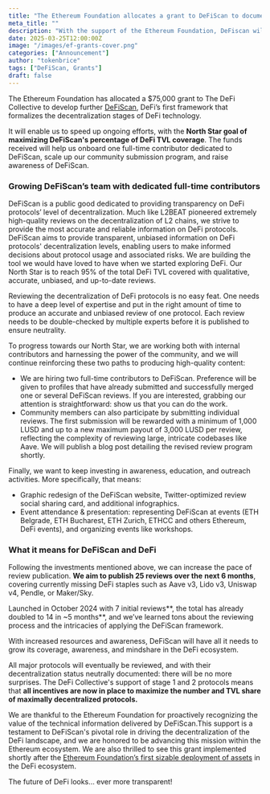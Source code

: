```yaml
---
title: "The Ethereum Foundation allocates a grant to DeFiScan to document protocols’ decentralization status and promote maximal decentralization"
meta_title: ""
description: "With the support of the Ethereum Foundation, DeFiscan will be able to pick up the pace to cover ever more protocols."
date: 2025-03-25T12:00:00Z
image: "/images/ef-grants-cover.png"
categories: ["Announcement"]
author: "tokenbrice"
tags: ["DeFiScan, Grants"]
draft: false
---
```


The Ethereum Foundation has allocated a $75,000 grant to The DeFi Collective to develop further [DeFiScan](https://www.defiscan.info/), DeFi’s first framework that formalizes the decentralization stages of DeFi technology.

It will enable us to speed up ongoing efforts, with the **North Star goal of maximizing DeFiScan's percentage of DeFi TVL coverage**. The funds received will help us onboard one full-time contributor dedicated to DeFiScan, scale up our community submission program, and raise awareness of DeFiScan.


### Growing DeFiScan’s team with dedicated full-time contributors

DeFiScan is a public good dedicated to providing transparency on DeFi protocols’ level of decentralization. Much like L2BEAT pioneered extremely high-quality reviews on the decentralization of L2 chains, we strive to provide the most accurate and reliable information on DeFi protocols. DeFiScan aims to provide transparent, unbiased information on DeFi protocols' decentralization levels, enabling users to make informed decisions about protocol usage and associated risks. We are building the tool we would have loved to have when we started exploring DeFi. Our North Star is to reach 95% of the total DeFi TVL covered with qualitative, accurate, unbiased, and up-to-date reviews.

Reviewing the decentralization of DeFi protocols is no easy feat. One needs to have a deep level of expertise and put in the right amount of time to produce an accurate and unbiased review of one protocol. Each review needs to be double-checked by multiple experts before it is published to ensure neutrality.

To progress towards our North Star, we are working both with internal contributors and harnessing the power of the community, and we will continue reinforcing these two paths to producing high-quality content:



* We are hiring two full-time contributors to DeFiScan. Preference will be given to profiles that have already submitted and successfully merged one or several DeFiScan reviews. If you are interested, grabbing our attention is straightforward: show us that you can do the work. 
* Community members can also participate by submitting individual reviews. The first submission will be rewarded with a minimum of 1,000 LUSD and up to a new maximum payout of 3,000 LUSD per review, reflecting the complexity of reviewing large, intricate codebases like Aave. We will publish a blog post detailing the revised review program shortly.

Finally, we want to keep investing in awareness, education, and outreach activities. More specifically, that means:



* Graphic redesign of the DeFiScan website, Twitter-optimized review social sharing card, and additional infographics.
* Event attendance & presentation: representing DeFiScan at events (ETH Belgrade, ETH Bucharest, ETH Zurich, ETHCC and others Ethereum, DeFi events), and organizing events like workshops.


### What it means for DeFiScan and DeFi

Following the investments mentioned above, we can increase the pace of review publication. **We aim to publish 25 reviews over the** **next 6 months**, covering currently missing DeFi staples such as Aave v3, Lido v3, Uniswap v4, Pendle, or Maker/Sky.

Launched in October 2024 with 7 initial reviews**, the total has already doubled to 14 in ~5 months**, and we’ve learned tons about the reviewing process and the intricacies of applying the DeFiScan framework.

With increased resources and awareness, DeFiScan will have all it needs to grow its coverage, awareness, and mindshare in the DeFi ecosystem. 

All major protocols will eventually be reviewed, and with their decentralization status neutrally documented: there will be no more surprises. The DeFi Collective's support of stage 1 and 2 protocols means that **all incentives are now in place to maximize the number and TVL share of maximally decentralized protocols.**

We are thankful to the Ethereum Foundation for proactively recognizing the value of the technical information delivered by DeFiScan.This support is a testament to DeFiScan's pivotal role in driving the decentralization of the DeFi landscape, and we are honored to be advancing this mission within the Ethereum ecosystem. We are also thrilled to see this grant implemented shortly after the [Ethereum Foundation’s first sizable deployment of assets](https://x.com/ethereumfndn/status/1889978208986280031) in the DeFi ecosystem.

The future of DeFi looks… ever more transparent!
